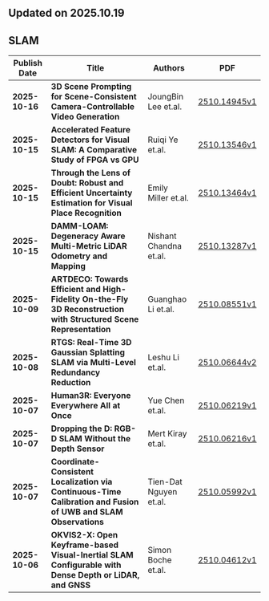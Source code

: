 ## Updated on 2025.10.19

## SLAM

|Publish Date|Title|Authors|PDF|
|---|---|---|---|
|**2025-10-16**|**3D Scene Prompting for Scene-Consistent Camera-Controllable Video Generation**|JoungBin Lee et.al.|[2510.14945v1](http://arxiv.org/abs/2510.14945v1)|
|**2025-10-15**|**Accelerated Feature Detectors for Visual SLAM: A Comparative Study of FPGA vs GPU**|Ruiqi Ye et.al.|[2510.13546v1](http://arxiv.org/abs/2510.13546v1)|
|**2025-10-15**|**Through the Lens of Doubt: Robust and Efficient Uncertainty Estimation for Visual Place Recognition**|Emily Miller et.al.|[2510.13464v1](http://arxiv.org/abs/2510.13464v1)|
|**2025-10-15**|**DAMM-LOAM: Degeneracy Aware Multi-Metric LiDAR Odometry and Mapping**|Nishant Chandna et.al.|[2510.13287v1](http://arxiv.org/abs/2510.13287v1)|
|**2025-10-09**|**ARTDECO: Towards Efficient and High-Fidelity On-the-Fly 3D Reconstruction with Structured Scene Representation**|Guanghao Li et.al.|[2510.08551v1](http://arxiv.org/abs/2510.08551v1)|
|**2025-10-08**|**RTGS: Real-Time 3D Gaussian Splatting SLAM via Multi-Level Redundancy Reduction**|Leshu Li et.al.|[2510.06644v2](http://arxiv.org/abs/2510.06644v2)|
|**2025-10-07**|**Human3R: Everyone Everywhere All at Once**|Yue Chen et.al.|[2510.06219v1](http://arxiv.org/abs/2510.06219v1)|
|**2025-10-07**|**Dropping the D: RGB-D SLAM Without the Depth Sensor**|Mert Kiray et.al.|[2510.06216v1](http://arxiv.org/abs/2510.06216v1)|
|**2025-10-07**|**Coordinate-Consistent Localization via Continuous-Time Calibration and Fusion of UWB and SLAM Observations**|Tien-Dat Nguyen et.al.|[2510.05992v1](http://arxiv.org/abs/2510.05992v1)|
|**2025-10-06**|**OKVIS2-X: Open Keyframe-based Visual-Inertial SLAM Configurable with Dense Depth or LiDAR, and GNSS**|Simon Boche et.al.|[2510.04612v1](http://arxiv.org/abs/2510.04612v1)|

